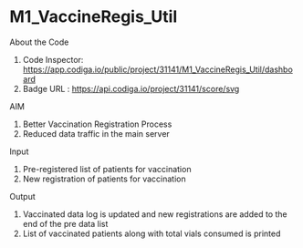 # M1_VaccineRegis_Util

About the Code
 1. Code Inspector: https://app.codiga.io/public/project/31141/M1_VaccineRegis_Util/dashboard 
 2. Badge URL     : https://api.codiga.io/project/31141/score/svg

AIM
 
 1. Better Vaccination Registration Process
 2. Reduced data traffic in the main server

Input

 1. Pre-registered list of patients for vaccination
 2. New registration of patients for vaccination

Output

 1. Vaccinated data log is updated and new registrations are added to the end of the pre data list
 2. List of vaccinated patients along with total vials consumed is printed

